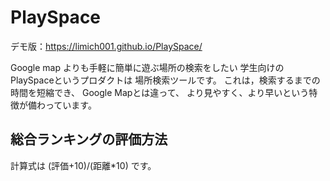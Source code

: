 # PlaySpace

デモ版：https://limich001.github.io/PlaySpace/

Google map よりも手軽に簡単に遊ぶ場所の検索をしたい
学生向けの
PlaySpaceというプロダクトは
場所検索ツールです。
これは，検索するまでの時間を短縮でき、
Google Mapとは違って、
より見やすく、より早いという特徴が備わっています。

## 総合ランキングの評価方法
計算式は
(評価+10)/(距離*10)
です。

